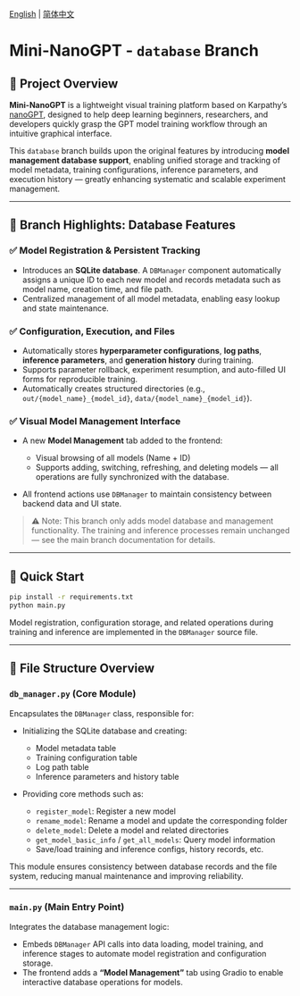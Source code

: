 [English](README.md) | [简体中文](README.zh.md)

# Mini-NanoGPT - `database` Branch

## 📌 Project Overview

**Mini-NanoGPT** is a lightweight visual training platform based on Karpathy’s [nanoGPT](https://github.com/karpathy/nanoGPT), designed to help deep learning beginners, researchers, and developers quickly grasp the GPT model training workflow through an intuitive graphical interface.

This `database` branch builds upon the original features by introducing **model management database support**, enabling unified storage and tracking of model metadata, training configurations, inference parameters, and execution history — greatly enhancing systematic and scalable experiment management.

---

## 🚀 Branch Highlights: Database Features

### ✅ Model Registration & Persistent Tracking

* Introduces an **SQLite database**. A `DBManager` component automatically assigns a unique ID to each new model and records metadata such as model name, creation time, and file path.
* Centralized management of all model metadata, enabling easy lookup and state maintenance.

### ✅ Configuration, Execution, and Files

* Automatically stores **hyperparameter configurations**, **log paths**, **inference parameters**, and **generation history** during training.
* Supports parameter rollback, experiment resumption, and auto-filled UI forms for reproducible training.
* Automatically creates structured directories (e.g., `out/{model_name}_{model_id}`, `data/{model_name}_{model_id}`).

### ✅ Visual Model Management Interface

* A new **Model Management** tab added to the frontend:

  * Visual browsing of all models (Name + ID)
  * Supports adding, switching, refreshing, and deleting models — all operations are fully synchronized with the database.
* All frontend actions use `DBManager` to maintain consistency between backend data and UI state.

> ⚠️ Note: This branch only adds model database and management functionality. The training and inference processes remain unchanged — see the main branch documentation for details.

---

## 🧪 Quick Start

```bash
pip install -r requirements.txt
python main.py
```

Model registration, configuration storage, and related operations during training and inference are implemented in the `DBManager` source file.

---

## 📁 File Structure Overview

### `db_manager.py` (Core Module)

Encapsulates the `DBManager` class, responsible for:

* Initializing the SQLite database and creating:

  * Model metadata table
  * Training configuration table
  * Log path table
  * Inference parameters and history table
* Providing core methods such as:

  * `register_model`: Register a new model
  * `rename_model`: Rename a model and update the corresponding folder
  * `delete_model`: Delete a model and related directories
  * `get_model_basic_info` / `get_all_models`: Query model information
  * Save/load training and inference configs, history records, etc.

This module ensures consistency between database records and the file system, reducing manual maintenance and improving reliability.

---

### `main.py` (Main Entry Point)

Integrates the database management logic:

* Embeds `DBManager` API calls into data loading, model training, and inference stages to automate model registration and configuration storage.
* The frontend adds a **“Model Management”** tab using Gradio to enable interactive database operations for models.
